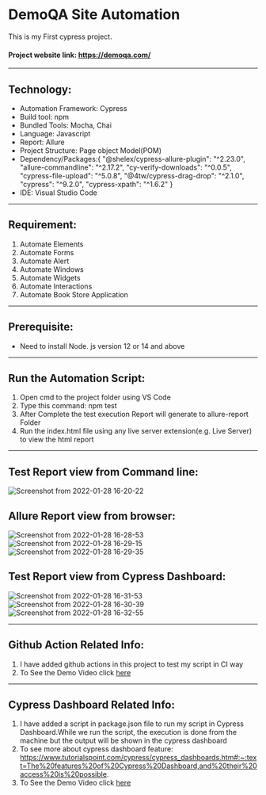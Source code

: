 # DemoQA Site Automation
This is my First cypress project.
#### Project website link: https://demoqa.com/ <br>
-----------------------------------------------------------
## Technology: <br>
* Automation Framework: Cypress <br>
* Build tool: npm <br>
* Bundled Tools: Mocha, Chai
* Language: Javascript <br>
* Report: Allure <br>
* Project Structure: Page object Model(POM)<br>
* Dependency/Packages:{
    "@shelex/cypress-allure-plugin": "^2.23.0",
    "allure-commandline": "^2.17.2",
    "cy-verify-downloads": "^0.0.5",
    "cypress-file-upload": "^5.0.8",
    "@4tw/cypress-drag-drop": "^2.1.0",
    "cypress": "^9.2.0",
    "cypress-xpath": "^1.6.2"
} <br>
* IDE: Visual Studio Code <br>

----------------------------------------------------------

## Requirement:<br>
1. Automate Elements
2. Automate Forms
3. Automate Alert
4. Automate Windows
5. Automate Widgets
6. Automate Interactions
7. Automate Book Store Application

----------------------------------------------------------

## Prerequisite:
* Need to install Node. js version 12 or 14 and above

----------------------------------------------------------

## Run the Automation Script:
1. Open cmd to the project folder using VS Code
2. Type this command:
npm test
3. After Complete the test execution Report will generate to allure-report Folder
4. Run the index.html file using any live server extension(e.g. Live Server) to view the html report

----------------------------------------------------------

## Test Report view from Command line:
![Screenshot from 2022-01-28 16-20-22](https://user-images.githubusercontent.com/38497405/151536227-68fa1ed1-415b-4d24-aca0-c039279b58d3.png)

## Allure Report view from browser:
![Screenshot from 2022-01-28 16-28-53](https://user-images.githubusercontent.com/38497405/151536310-0fa7ec26-6bf1-44f5-b2af-6c6ae653d27a.png)
![Screenshot from 2022-01-28 16-29-15](https://user-images.githubusercontent.com/38497405/151536318-8e312894-2c36-4a02-8a46-dfaccbf3b46e.png)
![Screenshot from 2022-01-28 16-29-35](https://user-images.githubusercontent.com/38497405/151536325-761facaa-b589-4fd8-a883-c687ececd15a.png)

## Test Report view from Cypress Dashboard:
![Screenshot from 2022-01-28 16-31-53](https://user-images.githubusercontent.com/38497405/151536375-eae52b46-7caf-4a59-a037-d0c0b8093fa5.png)
![Screenshot from 2022-01-28 16-30-39](https://user-images.githubusercontent.com/38497405/151536379-62408ba5-a336-4e7b-94cb-48ae1390cbbe.png)
![Screenshot from 2022-01-28 16-32-55](https://user-images.githubusercontent.com/38497405/151536387-958785f4-9a9c-46ac-8b3f-b281c42cf9f0.png)


----------------------------------------------------------

## Github Action Related Info:<br>
1. I have added github actions in this project to test my script in CI way <br>
2. To See the Demo Video click [here](https://youtu.be/vx7KNrIEp_k)<br>

----------------------------------------------------------

## Cypress Dashboard Related Info:<br>
1. I have added a script in package.json file to run my script in Cypress Dashboard.While we run the script, the execution is done from the machine but the output will be shown in the cypress dashboard <br>
2. To see more about cypress dashboard feature: https://www.tutorialspoint.com/cypress/cypress_dashboards.htm#:~:text=The%20features%20of%20Cypress%20Dashboard,and%20their%20access%20is%20possible. <br>
3. To See the Demo Video click [here](https://youtu.be/LKob-vRMb7o)
